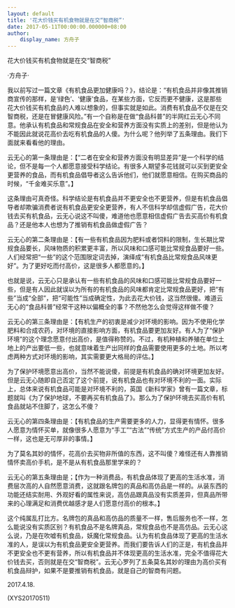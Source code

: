 ```yaml
---
layout: default
title: '花大价钱买有机食物就是在交“智商税”'
date: 2017-05-11T00:00:00.000000+08:00
author:
    display_name: 方舟子
---
```


花大价钱买有机食物就是在交“智商税”

·方舟子·

我以前写过一篇文章《有机食品更加健康吗？》，结论是：“有机食品并非像其推销商宣传的那样，是‘绿色’、‘健康’食品，在某些方面，它反而更不健康，这是那些花大价钱买有机食品的人难以想象的，但事实就是如此。消费有机食品不仅是在交智商税，还是在冒健康风险。”有一个自称是在做“食品科普”的半网红云无心不同意。他承认有机食品和常规食品在安全和营养方面没有实质上的差别，但是他认为不能因此就说花高价去吃有机食品的人傻。为什么呢？他列举了五条理由。我们下面就来看看他的理由。

云无心的第一条理由是：【“二者在安全和营养方面没有明显差异”是一个科学的结论，但不是每一个人都愿意接受科学结论。有很多人期望多花钱就可以买到更安全更营养的食品，而有机食品倡导者这么告诉他们，他们就愿意相信。在购买商品的时候，“千金难买乐意”。】

这条理由可真奇怪。科学结论是有机食品并不更安全也不更营养，但是有机食品倡导者却欺骗消费者说有机食品更安全更营养，有人不信科学却信虚假广告，花大价钱去买有机食品，云无心说这不叫傻，难道他也愿意相信虚假广告去买高价有机食品？还是他本人也想为了推销有机食品做虚假广告？

云无心的第二条理由是：【有一些有机食品因为肥料或者饲料的限制，生长期比常规食品要长，风味物质的积累更丰富，所以风味和口感可能比常规食品要好一些。人们经常把“一些”的这个范围限定词去掉，演绎成“有机食品比常规食品风味更好”。为了更好吃而付高价，这是很多人都愿意的。】

也就是说，云无心只是承认有一些有机食品的风味和口感可能比常规食品要好一些，但是有人因此就误以为所有的有机食品的风味都肯定比常规食品更好，把“有些”当成“全部”，把“可能性”当成确定性，为此去花大价钱，这当然很傻。难道云无心的“食品科普”经常干这种以偏概全的事？不然他怎么会觉得这样做不傻？

云无心的第三条理由是：【有机生产的初衷是减少对环境的影响。因为不使用化学肥料和合成农药，对环境的直接影响方面，有机食品要更加友好。有人为了“保护环境”的这个理念愿意付出高价，是值得称赞的。不过，有机种植和养殖在单位土地上的产出要低一些，也就意味着生产出同样的食品需要使用更多的土地。所以考虑两种方式对环境的影响，其实需要更大格局的评估。】

为了保护环境愿意出高价，当然不能说傻，前提是有机食品的确对环境更加友好。但是云无心随即自己否定了这个前提，说有机食品也有对环境不利的一面。实际上，总体来说有机食品可能是对环境不利的，英国《新科学家》曾有一篇文章，标题就叫《为了保护地球，不要再买有机食品了》。那么为了保护环境去买高价有机食品就站不住脚了，这怎么不傻？

云无心的第四条理由是：【有机食品的生产需要更多的人力，显得更有情怀。很多人愿意为情怀买单，就像很多人愿意为“手工”“古法”“传统”方式生产的产品付高价一样，这也是无可厚非的事情。】

为了莫名其妙的情怀，花高价去买物非所值的东西，这不叫傻？难怪还有人靠推销情怀卖高价手机，是不是从有机食品那里学来的？

云无心的第五条理由是；【作为一种消费品，有机食品体现了更高的生活水准，消费层次高的人自然愿意消费，这就跟名牌包的真品和高仿品是一样的。从装东西的功能还结实耐用、外观好看的属性来说，高仿品跟真品没有实质差异，但真品所带来的心理满足和消费优越感才是人们愿意付高价的根本。】

这个纯属乱打比方。名牌包的真品和高仿品的质量不一样，售后服务也不一样，怎么能说没有实质区别？有机食品不是名牌真品，常规食品也不是高仿品。云无心这么说，乃是在吹嘘有机食品，妖魔化常规食品。认为有机食品体现了更高的生活水准的人，是误以为有机食品更安全更营养。而我们要告诉人们的正是，有机食品并不更安全也不更有营养，所以有机食品并不体现更高的生活水准，完全不值得花大价钱去买，否则就是在交“智商税”。云无心罗列了五条莫名其妙的理由为高价买有机食品辩护，如果不是要推销有机食品，就是自己的智商有问题。

2017.4.18.

(XYS20170511)

